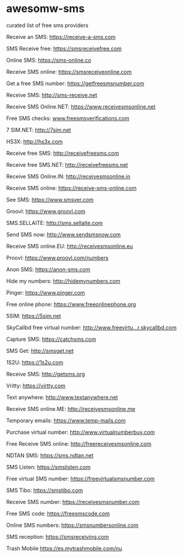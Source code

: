 # awesomw-sms
curated list of free sms providers



Receive an SMS: https://receive-a-sms.com


SMS Receive free: https://smsreceivefree.com


Online SMS: https://sms-online.co


Receive SMS online: https://smsreceiveonline.com


Get a free SMS number: https://getfreesmsnumber.com


Receive SMS: http://sms-receive.net


Receive SMS Online.NET: https://www.receivesmsonline.net


Free SMS checks: www.freesmsverifications.com


7 SIM.NET: http://7sim.net


HS3X: http://hs3x.com


Receive free SMS: http://receivefreesms.com


Receive free SMS.NET: http://receivefreesms.net


Receive SMS Online.IN: http://receivesmsonline.in


Receive SMS online: https://receive-sms-online.com


See SMS: https://www.smsver.com


Groovl: https://www.groovl.com


SMS.SELLAITE: http://sms.sellaite.com


Send SMS now: http://www.sendsmsnow.com


Receive SMS online.EU: http://receivesmsonline.eu


Proovl: https://www.proovl.com/numbers


Anon SMS: https://anon-sms.com


Hide my numbers: http://hidemynumbers.com


Pinger: https://www.pinger.com


Free online phone: https://www.freeonlinephone.org




5SIM: https://5sim.net


SkyCallbd free virtual number: http://www.freevirtu...r.skycallbd.com


Capture SMS: https://catchsms.com


SMS Get: http://smsget.net


1S2U: https://1s2u.com


Receive SMS: http://getsms.org


Vritty: https://virtty.com


Text anywhere: http://www.textanywhere.net


Receive SMS online.ME: http://receivesmsonline.me


Temporary emails: https://www.temp-mails.com


Purchase virtual number: http://www.virtualnumberbuy.com


Free Receive SMS online: http://freereceivesmsonline.com


NDTAN SMS: https://sms.ndtan.net


SMS Listen: https://smslisten.com


Free virtual SMS number: https://freevirtualsmsnumber.com


SMS Tibo: https://smstibo.com


Receive SMS number: https://receivesmsnumber.com


Free SMS code: https://freesmscode.com


Online SMS numbers: https://smsnumbersonline.com


SMS reception: https://smsreceiving.com


Trash Mobile https://es.mytrashmobile.com/nu


